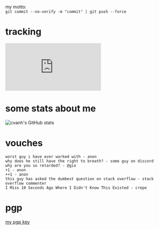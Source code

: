 my motto: <br/>
`git commit --no-verify -m "commit" | git push --force`

# tracking
![your stats](http://83.162.165.175/portofolio/backend/src/tracking/png/github.php)

# some stats about me
![cvanh's GitHub stats](https://github-readme-stats.vercel.app/api?username=cvanh&theme=radical)

# vouches
```
worst guy i have ever worked with - anon
why does he still have the right to breath? - some guy on discord
why are you so retarded? - @gio
+1 - anon
++1 - anon
this guy has asked the dumbest question on stack overflow - stack overflow commenter 
I Miss 10 Seconds Ago Where I Didn't Know This Existed - crepe
```
# pgp
<a href="https://raw.githubusercontent.com/cvanh/cvanh/main/vanhartes.asc">my pgp key</a>
